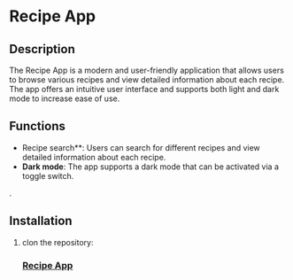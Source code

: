 # Recipe App

## Description

The Recipe App is a modern and user-friendly application that allows users to browse various recipes and view detailed information about each recipe. The app offers an intuitive user interface and supports both light and dark mode to increase ease of use.

## Functions

- Recipe search**: Users can search for different recipes and view detailed information about each recipe.
- **Dark mode**: The app supports a dark mode that can be activated via a toggle switch.

.

## Installation

1. clon the repository:
   ### [Recipe App](https://recipeapp-7obz.onrender.com/)
